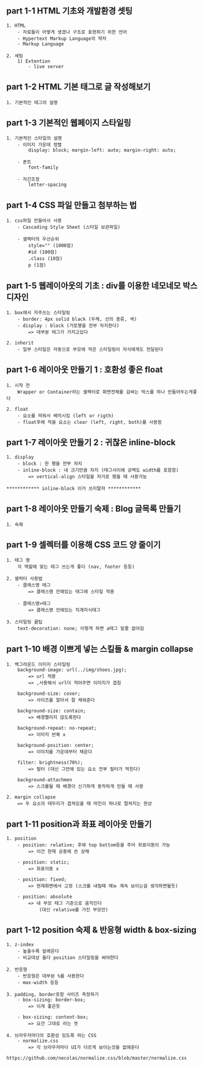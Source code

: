 ## part 1-1 HTML 기초와 개발환경 셋팅
	1. HTML
        - 자료들이 어떻게 생겼나 구조로 표현하기 위한 언어
        - Hypertext Markup Language의 약자
        - Markup Language
	
    2. 세팅
        1) Extention
            - live server 


## part 1-2 HTML 기본 태그로 글 작성해보기
    1. 기본적인 태그의 설명


## part 1-3 기본적인 웹페이지 스타일링
    1. 기본적인 스타일의 설명
        - 이미지 가운데 정렬
            display: block; margin-left: auto; margin-right: auto;
        
        - 폰트
            font-family

        - 자간조정
            letter-spacing


## part 1-4 CSS 파일 만들고 첨부하는 법
    1. css파일 만들어서 사용
        - Cascading Style Sheet (스타일 보관파일)

        - 셀렉터의 우선순위
            style="" (1000점)
            #id (100점)
            .class (10점) 
            p (1점) 

## part 1-5 웹레이아웃의 기초 : div를 이용한 네모네모 박스 디자인
    1. box에서 자주쓰는 스타일링
        - border: 4px solid black (두께, 선의 종류, 색)
        - display : block (가로행을 전부 차지한다)
            => 대부분 태그가 가지고있다

    2. inherit
        - 일부 스타일은 자동으로 부모에 적은 스타일링이 자식에게도 전달된다

## part 1-6 레이아웃 만들기 1 : 호환성 좋은 float
    1. 시작 전
        Wrapper or Container라는 셀렉터로 화면전체를 감싸는 박스를 하나 만들어두는게좋다

    2. float
        - 요소를 띄워서 배치시킴 (left or rigth)
        - float후에 적을 요소는 clear (left, right, both)를 사용함


## part 1-7 레이아웃 만들기 2 : 귀찮은 inline-block
    1. display
        - block : 한 행을 전부 차지
        - inline-block : 내 크기만큼 차지 (태그사이에 공백도 width를 포함함)
            => vertical-align 스타일을 저거로 했을 때 사용가능

    ************ inline-block 이거 쓰지말자 ************

## part 1-8 레이아웃 만들기 숙제 : Blog 글목록 만들기
    1. 숙제


## part 1-9 셀렉터를 이용해 CSS 코드 양 줄이기
    1. 태그 명
        각 역할에 맞는 태그 쓰는게 좋다 (nav, footer 등등)

    2. 셀럭터 사용법
        - 클래스명 태그
            => 클래스명 안에있는 태그에 스타일 적용

        - 클래스명>태그
            => 클래스명 안에있는 직계자식태그

    3. 스타일링 꿀팁
        text-decoration: none; 이렇게 하면 a태그 밑줄 없어짐

## part 1-10 배경 이쁘게 넣는 스킬들 & margin collapse
    1. 백그라운드 이미지 스타일링
        background-image: url(../img/shoes.jpg);
            => url 적용 
            => ,사용해서 url더 적어주면 이미지가 겹침

        background-size: cover;
            => 사이즈를 알아서 잘 채워준다

        background-size: contain;
            => 배경짤리지 않도록한다

        background-repeat: no-repeat;
            => 이미지 반복 x

        background-position: center;
            => 이미지를 가운데부터 채운다
        
        filter: brightness(70%); 
            => 필터 (대신 그안에 있는 요소 전부 필터가 먹힌다)

        background-attachmen
            => 스크롤될 때 배경이 신기하게 동작하게 만들 때 사용

    2. margin collapse
        => 두 요소의 테두리가 겹쳐있을 때 마진이 하나로 합쳐지는 현상


## part 1-11 position과 좌표 레이아웃 만들기
    1. position
        - position: relative; 후에 top bottom등을 주어 좌표이동이 가능
            => 이건 현재 공중에 쓴 상채

        - position: static;
            => 좌표이동 x

        - position: fixed;
            => 현재화면에서 고정 (스크롤 내릴때 메뉴 계속 보이는걸 생각하면될듯)

        - position: absolute
            => 내 부모 태그 기준으로 움직인다
                (대신 relative를 가진 부모만)


## part 1-12 position 숙제 & 반응형 width & box-sizing
    1. z-index
        - 높을수록 앞에온다
        - 비교대상 둘다 position 스타일링을 써야한다

    2. 반응형
        - 반응형은 대부분 %를 사용한다
        - max-width 등등

    3. padding, border포함 사이즈 측정하기
        - box-sizing: border-box;
            => 이게 좋은듯

        - box-sizing: content-box;
            => 요건 그대로 라는 뜻

    4. 브라우저마다의 호환성 있도록 하는 CSS
        - normalize.css
            => 각 브라우저마다 UI가 다르게 보이는것을 없애준다
            https://github.com/necolas/normalize.css/blob/master/normalize.css 
